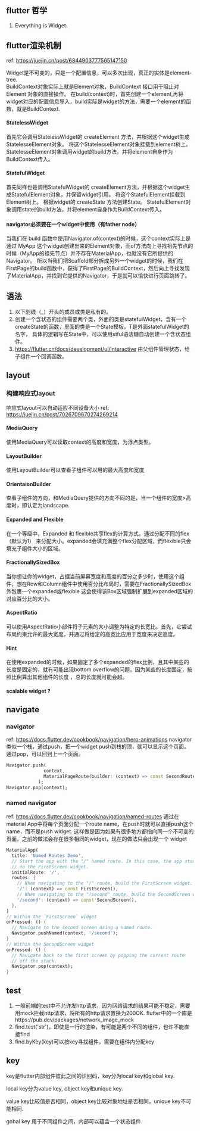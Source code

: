 ## flutter 哲学
1. Everything is Widget.

## flutter渲染机制
ref: https://juejin.cn/post/6844903777565147150

Widget是不可变的，只是一个配置信息，可以多次出现，真正的实体是element-tree.  
BuildContext对象实际上就是Element对象，BuildContext 接口用于阻止对 Element 对象的直接操作。
在build(context)时，首先创建一个element,再将widget对应的配置信息导入，build实际是widget的方法，需要一个element的函数，就是BuildContext.
#### StatelessWidget
首先它会调用StatelessWidget的 createElement 方法，并根据这个widget生成StatelesseElement对象。
将这个StatelesseElement对象挂载到element树上。
StatelesseElement对象调用widget的build方法，并将element自身作为BuildContext传入。
#### StatefulWidget
首先同样也是调用StatefulWidget的 createElement方法，并根据这个widget生成StatefulElement对象，并保留widget引用。
将这个StatefulElement挂载到Element树上。
根据widget的 createState 方法创建State。
StatefulElement对象调用state的build方法，并将element自身作为BuildContext传入。
#### navigator必须要在一个widget中使用（有father node）
当我们在 build 函数中使用Navigator.of(context)的时候，这个context实际上是通过 MyApp 这个widget创建出来的Element对象，而of方法向上寻找祖先节点的时候（MyApp的祖先节点）并不存在MaterialApp，也就没有它所提供的Navigator。
所以当我们把Scaffold部分拆成另外一个widget的时候，我们在FirstPage的build函数中，获得了FirstPage的BuildContext，然后向上寻找发现了MaterialApp，并找到它提供的Navigator，于是就可以愉快进行页面跳转了。

## 语法
1. 以下划线（_）开头的成员或类是私有的。
2. 创建一个含状态的组件需要两个类，外面的类是statefulWidget，含有一个createState的函数，里面的类是一个State<T>模板，T是外面statefulWidget的名字，
  具体的逻辑写在State<T>中，可以使用stful语法糖自动创建一个含状态组件。
3. https://flutter.cn/docs/development/ui/interactive 由父组件管理状态，给子组件一个回调函数。

## layout
### 构建响应式layout
响应式layout可以自动适应不同设备大小
ref: https://juejin.cn/post/7026709670274269214
#### MediaQuery
使用MediaQuery可以读取context的高度和宽度，为浮点类型。

#### LayoutBuilder
使用LayoutBuilder可以查看子组件可以用的最大高度和宽度

#### OrientaionBuilder
查看子组件的方向，和MediaQuery提供的方向不同的是，当一个组件的宽度>高度时，即认定为landscape.

#### Expanded and Flexible
在一个等级中，Expanded 和 flexible共享flex的计算方式。通过分配不同的flex（默认为1） 来分配大小。expanded会填充满整个flex分配区域，而flexible只会填充子组件大小的区域。

#### FractionallySizedBox
当你想让你的widget，占据当前屏幕宽度和高度的百分之多少时，使用这个组件，想在Row和Column组件中使用百分比布局时，需要在FractionallySizedBox外包裹一个expanded或flexible
这会使得该Box区域强制扩展到expanded区域的对应百分比的大小。

#### AspectRatio
可以使用AspectRatio小部件将子元素的大小调整为特定的长宽比。首先，它尝试布局约束允许的最大宽度，并通过将给定的高宽比应用于宽度来决定高度。

#### Hint
在使用expanded的时候，如果固定了多个expanded的flex比例，且其中某些的长度是固定的，就有可能出现bottom overflow的问题。因为某些的长度固定，按照比例算出其他组件的长度
，总的长度就可能会超。

#### scalable widget ? 

## navigate
### navigator
ref: https://docs.flutter.dev/cookbook/navigation/hero-animations
navigator类似一个栈，通过push，把一个widget push到栈的顶，就可以显示这个页面。通过pop，可以回到上一个页面。

```dart
Navigator.push(
              context,
              MaterialPageRoute(builder: (context) => const SecondRoute()),
            );
Navigator.pop(context);
```
### named navigator
ref: https://docs.flutter.dev/cookbook/navigation/named-routes
通过在material App中将每个页面分配一个route name，在push时就可以直接push这个name，而不是push widget.
这样做是因为如果有很多地方都指向同一个不可变的页面，之前的做法会存在很多相同的widget，现在的做法只会出现一个 widget
```dart
MaterialApp(
  title: 'Named Routes Demo',
  // Start the app with the "/" named route. In this case, the app starts
  // on the FirstScreen widget.
  initialRoute: '/',
  routes: {
    // When navigating to the "/" route, build the FirstScreen widget.
    '/': (context) => const FirstScreen(),
    // When navigating to the "/second" route, build the SecondScreen widget.
    '/second': (context) => const SecondScreen(),
  },
)
// Within the `FirstScreen` widget
onPressed: () {
  // Navigate to the second screen using a named route.
  Navigator.pushNamed(context, '/second');
}
// Within the SecondScreen widget
onPressed: () {
  // Navigate back to the first screen by popping the current route
  // off the stack.
  Navigator.pop(context);
}
```
     
## test
1. 一般前端的test中不允许发http请求，因为网络请求的结果可能不稳定，需要用mock拦截http请求，将所有的http请求置换为200OK. flutter中的一个库是https://pub.dev/packages/network_image_mock
2. find.test('str')，即使是一行的渲染，有可能是两个不同的组件，也许不能直接find
3. find.byKey(key)可以按key寻找组件，需要在组件内分配key


## key
key是flutter内部组件彼此之间的识别码，key分为local key和global key.

local key分为value key, object key和unique key.

value key比较值是否相同，object key比较对象地址是否相同，unique key不可能相同.

gobal key 用于不同组件之间，内部可以蕴含一个状态组件.


